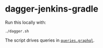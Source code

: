 # dagger-jenkins-gradle
Run this locally with:

```
./dagger.sh
```

The script drives queries in [`queries.graphql`](./queries.graphql).
